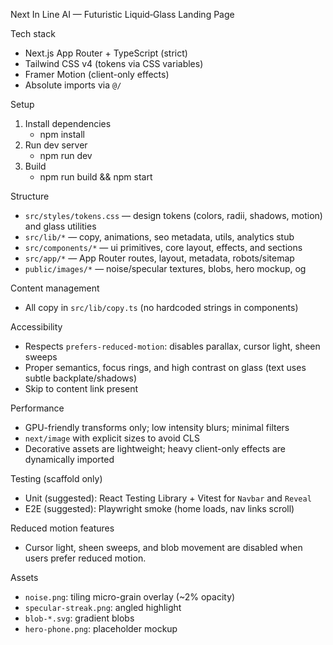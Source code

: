 Next In Line AI — Futuristic Liquid‑Glass Landing Page

Tech stack
- Next.js App Router + TypeScript (strict)
- Tailwind CSS v4 (tokens via CSS variables)
- Framer Motion (client-only effects)
- Absolute imports via `@/`

Setup
1) Install dependencies
   - npm install
2) Run dev server
   - npm run dev
3) Build
   - npm run build && npm start

Structure
- `src/styles/tokens.css` — design tokens (colors, radii, shadows, motion) and glass utilities
- `src/lib/*` — copy, animations, seo metadata, utils, analytics stub
- `src/components/*` — ui primitives, core layout, effects, and sections
- `src/app/*` — App Router routes, layout, metadata, robots/sitemap
- `public/images/*` — noise/specular textures, blobs, hero mockup, og

Content management
- All copy in `src/lib/copy.ts` (no hardcoded strings in components)

Accessibility
- Respects `prefers-reduced-motion`: disables parallax, cursor light, sheen sweeps
- Proper semantics, focus rings, and high contrast on glass (text uses subtle backplate/shadows)
- Skip to content link present

Performance
- GPU-friendly transforms only; low intensity blurs; minimal filters
- `next/image` with explicit sizes to avoid CLS
- Decorative assets are lightweight; heavy client-only effects are dynamically imported

Testing (scaffold only)
- Unit (suggested): React Testing Library + Vitest for `Navbar` and `Reveal`
- E2E (suggested): Playwright smoke (home loads, nav links scroll)

Reduced motion features
- Cursor light, sheen sweeps, and blob movement are disabled when users prefer reduced motion.

Assets
- `noise.png`: tiling micro-grain overlay (~2% opacity)
- `specular-streak.png`: angled highlight
- `blob-*.svg`: gradient blobs
- `hero-phone.png`: placeholder mockup
